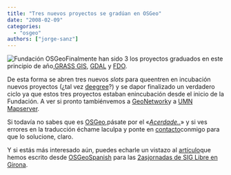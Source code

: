 ```yaml
---
title: "Tres nuevos proyectos se gradúan en OSGeo"
date: "2008-02-09"
categories: 
  - "osgeo"
authors: ["jorge-sanz"]
---
```


![Fundación OSGeo](images/OSGeo-logo.png "OSGeo")Finalmente han sido 3 los proyectos graduados en este principio de año,[GRASS GIS](http://grass.itc.it/), [GDAL](http://www.gdal.org) y [FDO](http://fdo.osgeo.org).

De esta forma se abren tres nuevos _slots_ para queentren en incubación nuevos proyectos (¿tal vez [deegree](http://www.deegree.org/)?) y se dapor finalizado un verdadero ciclo ya que estos tres proyectos estaban enincubación desde el inicio de la Fundación. A ver si pronto tambiénvemos a [GeoNetwork](http://geonetwork-opensource.org/)y a [UMN Mapserver](http://mapserver.gis.umn.edu/).

Si todavía no sabes que es [OSGeo](http://www.osgeo.org/),pásate por el «[_Acerdade.._](http://www.osgeo.org/content/foundation/about_ES.html)» y si ves errores en la traducción échame laculpa y ponte en [contacto](http://geomaticblog.net/gb2/es/contact)conmigo para que lo solucione, claro.

Y si estás más interesado aún, puedes echarle un vistazo al [artículo](https://svn.osgeo.org/osgeo/community/presentations/20080303-Girona/OSGeo_Spanish/article.html)que hemos escrito desde [OSGeoSpanish](http://wiki.osgeo.org/index.php/Cap%C3%ADtulo_Local_de_la_comunidad_hispano-hablante) para las [2asjornadas de SIG Libre en Girona](http://www.sigte.udg.es/jornadassiglibre/).
